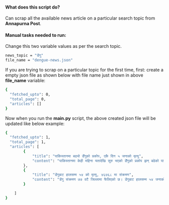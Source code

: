 #### What does this script do?

Can scrap all the available news article on a particular search topic from **Annapurna Post**.

#### Manual tasks needed to run:

Change this two variable values as per the search topic.

```sh
news_topic = "डेंगु"
file_name = "dengue-news.json"
```

If you are trying to scrap on a particular topic for the first time, first: create a empty json file as shown below with file name just shown in above **file_name** variable:

```sh
{
  "fetched_upto": 0,
  "total_page": 0,
  "articles": []
}
```

Now when you run the **main.py** script, the above created json file will be updated like below example:

```sh
{
  "fetched_upto": 1,
  "total_page": 1,
  "articles": [
        {
            "title": "पाकिस्तानमा बढ्यो डेँगुको प्रकोप, एकै दिन ५ जनाको मृत्यु",
            "content": "पाकिस्तानमा केही महिना यतादेखि सुरु भएको डेँगुको प्रकोप झन् बढेको पाइएको यहाँका स्वास्थ्य अधिकारीहरुले जानकारी दिएका छन् । ती अधिकारीका अनुसार पाकिस्तानका पूर्वी प्रान्त पञ्जावमा पछिल्लो समयमा यसको प्रकोप बढेको पाइएको छ । पञ्जावमा मात्र आइतबार चार जनाको ज्यान गएको बताइएको छ । त्यसैगरी सिन्ध प्रान्तमा अर्का एकजनाको ज्यान गएको छ"
        },
        {
            "title": "डेंगुबाट हालसम्म ५४ को मृत्यु, ४६७६८ मा संक्रमण",
            "content": "डेंगु संक्रमण ७७ वटै जिल्लामा फैलिएको छ। डेंगुबाट हालसम्म ५४ जनाको मृत्यु भएको स्वास्थ्य तथा जनसङ्ख्या मन्त्रालयले जनाएको छ। पछिल्लो २४ घण्टामा डेंगुबाट थप दुई जनाको मृत्यु भएको छ।"
        }

    ]
}
```
